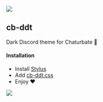 ![](https://cdn.discordapp.com/attachments/687375350459793437/687420873405366292/cb-ddt_n1.png)
## cb-ddt
Dark Discord theme for Chaturbate 🥵

#### Installation
- Install [Stylus](https://addons.mozilla.org/en-US/firefox/addon/styl-us/)
- Add [cb-ddt.css](https://raw.githubusercontent.com/Yxmna/cb-ddt/master/cb-ddt.user.css)
- Enjoy ❤️

![](https://cdn.discordapp.com/attachments/687375350459793437/687420896553599058/cb-ddt_n2.png)
